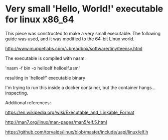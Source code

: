 # Very small 'Hello, World!' executable for linux x86_64

This piece was constructed to make a very small executable.
The following guide was used, and it was modified to the 64-bit Linux world.

http://www.muppetlabs.com/~breadbox/software/tiny/teensy.html

The executable is compiled with nasm:

'nasm -f bin -o helloelf helloelf.asm'

resulting in 'helloelf' executable binary

I'm trying to run this inside a docker container, but the container hangs... inspecting.

Additional references:

https://en.wikipedia.org/wiki/Executable_and_Linkable_Format

http://man7.org/linux/man-pages/man5/elf.5.html

https://github.com/torvalds/linux/blob/master/include/uapi/linux/elf.h

